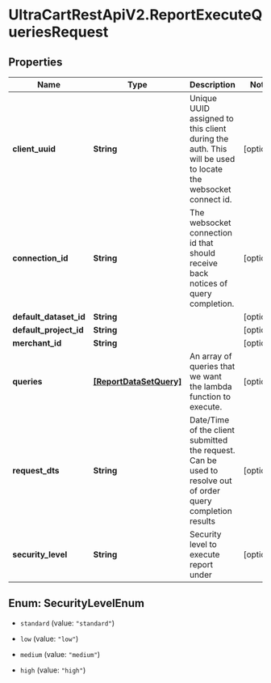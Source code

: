 # UltraCartRestApiV2.ReportExecuteQueriesRequest

## Properties
Name | Type | Description | Notes
------------ | ------------- | ------------- | -------------
**client_uuid** | **String** | Unique UUID assigned to this client during the auth.  This will be used to locate the websocket connect id. | [optional] 
**connection_id** | **String** | The websocket connection id that should receive back notices of query completion. | [optional] 
**default_dataset_id** | **String** |  | [optional] 
**default_project_id** | **String** |  | [optional] 
**merchant_id** | **String** |  | [optional] 
**queries** | [**[ReportDataSetQuery]**](ReportDataSetQuery.md) | An array of queries that we want the lambda function to execute. | [optional] 
**request_dts** | **String** | Date/Time of the client submitted the request.  Can be used to resolve out of order query completion results | [optional] 
**security_level** | **String** | Security level to execute report under | [optional] 


<a name="SecurityLevelEnum"></a>
## Enum: SecurityLevelEnum


* `standard` (value: `"standard"`)

* `low` (value: `"low"`)

* `medium` (value: `"medium"`)

* `high` (value: `"high"`)




